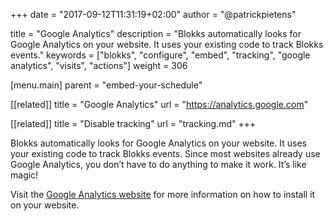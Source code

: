 +++
date            = "2017-09-12T11:31:19+02:00"
author          = "@patrickpietens"

title           = "Google Analytics"
description     = "Blokks automatically looks for Google Analytics on your website. It uses your existing code to track Blokks events."
keywords        = ["blokks", "configure", "embed", "tracking", "google analytics", "visits", "actions"]
weight          = 306

[menu.main]
parent          = "embed-your-schedule"

[[related]]
title = "Google Analytics"
url = "https://analytics.google.com"

[[related]]
title = "Disable tracking"
url = "tracking.md"
+++

Blokks automatically looks for Google Analytics on your website. It uses your existing code to track Blokks events. Since most websites already use Google Analytics, you don’t have to do anything to make it work. It’s like magic!

Visit the [Google Analytics website](https://analytics.google.com) for more information on how to install it on your website.